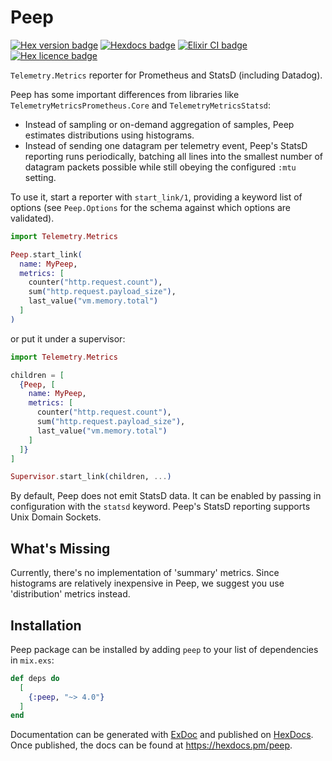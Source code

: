 # Peep

[![Hex version badge](https://img.shields.io/hexpm/v/peep)](https://hex.pm/packages/peep)
[![Hexdocs badge](https://img.shields.io/static/v1?message=hexdocs&label=&color=B1A5EE)](https://hexdocs.pm/peep)
[![Elixir CI badge](https://github.com/rkallos/peep/actions/workflows/elixir.yml/badge.svg)](https://github.com/rkallos/peep/actions/workflows/elixir.yml)
[![Hex licence badge](https://img.shields.io/hexpm/l/peep)](./LICENSE)

`Telemetry.Metrics` reporter for Prometheus and StatsD (including Datadog).

Peep has some important differences from libraries like
`TelemetryMetricsPrometheus.Core` and `TelemetryMetricsStatsd`:

- Instead of sampling or on-demand aggregation of samples, Peep estimates
  distributions using histograms.
- Instead of sending one datagram per telemetry event, Peep's StatsD reporting
  runs periodically, batching all lines into the smallest number of datagram
  packets possible while still obeying the configured `:mtu` setting.

To use it, start a reporter with `start_link/1`, providing a keyword list of
options (see `Peep.Options` for the schema against which options are validated).

```elixir
import Telemetry.Metrics

Peep.start_link(
  name: MyPeep,
  metrics: [
    counter("http.request.count"),
    sum("http.request.payload_size"),
    last_value("vm.memory.total")
  ]
)
```

or put it under a supervisor:

```elixir
import Telemetry.Metrics

children = [
  {Peep, [
    name: MyPeep,
    metrics: [
      counter("http.request.count"),
      sum("http.request.payload_size"),
      last_value("vm.memory.total")
    ]
  ]}
]

Supervisor.start_link(children, ...)
```

By default, Peep does not emit StatsD data. It can be enabled by passing in
configuration with the `statsd` keyword. Peep's StatsD reporting supports Unix
Domain Sockets.

## What's Missing

Currently, there's no implementation of 'summary' metrics. Since histograms are
relatively inexpensive in Peep, we suggest you use 'distribution' metrics
instead.

## Installation

Peep package can be installed by adding `peep` to your list of dependencies in `mix.exs`:

```elixir
def deps do
  [
    {:peep, "~> 4.0"}
  ]
end
```

Documentation can be generated with [ExDoc](https://github.com/elixir-lang/ex_doc)
and published on [HexDocs](https://hexdocs.pm). Once published, the docs can
be found at <https://hexdocs.pm/peep>.
